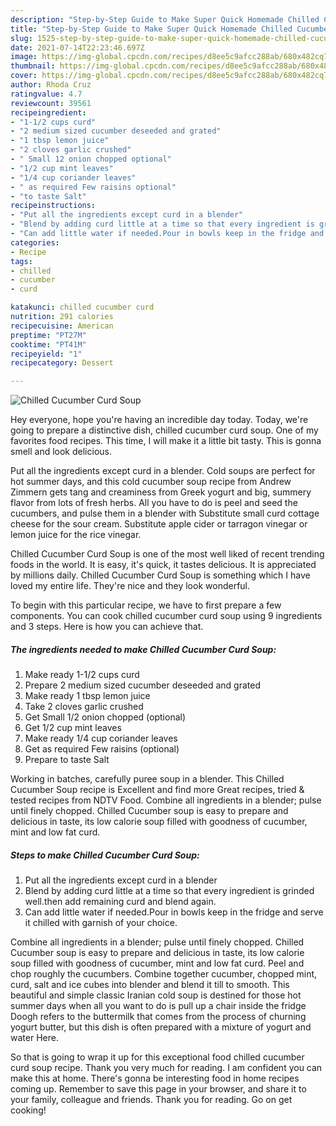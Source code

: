 ```yaml
---
description: "Step-by-Step Guide to Make Super Quick Homemade Chilled Cucumber Curd Soup"
title: "Step-by-Step Guide to Make Super Quick Homemade Chilled Cucumber Curd Soup"
slug: 1525-step-by-step-guide-to-make-super-quick-homemade-chilled-cucumber-curd-soup
date: 2021-07-14T22:23:46.697Z
image: https://img-global.cpcdn.com/recipes/d8ee5c9afcc288ab/680x482cq70/chilled-cucumber-curd-soup-recipe-main-photo.jpg
thumbnail: https://img-global.cpcdn.com/recipes/d8ee5c9afcc288ab/680x482cq70/chilled-cucumber-curd-soup-recipe-main-photo.jpg
cover: https://img-global.cpcdn.com/recipes/d8ee5c9afcc288ab/680x482cq70/chilled-cucumber-curd-soup-recipe-main-photo.jpg
author: Rhoda Cruz
ratingvalue: 4.7
reviewcount: 39561
recipeingredient:
- "1-1/2 cups curd"
- "2 medium sized cucumber deseeded and grated"
- "1 tbsp lemon juice"
- "2 cloves garlic crushed"
- " Small 12 onion chopped optional"
- "1/2 cup mint leaves"
- "1/4 cup coriander leaves"
- " as required Few raisins optional"
- "to taste Salt"
recipeinstructions:
- "Put all the ingredients except curd in a blender"
- "Blend by adding curd little at a time so that every ingredient is grinded well.then add remaining curd and blend again."
- "Can add little water if needed.Pour in bowls keep in the fridge and serve it chilled with garnish of your choice."
categories:
- Recipe
tags:
- chilled
- cucumber
- curd

katakunci: chilled cucumber curd 
nutrition: 291 calories
recipecuisine: American
preptime: "PT27M"
cooktime: "PT41M"
recipeyield: "1"
recipecategory: Dessert

---
```



![Chilled Cucumber Curd Soup](https://img-global.cpcdn.com/recipes/d8ee5c9afcc288ab/680x482cq70/chilled-cucumber-curd-soup-recipe-main-photo.jpg)

Hey everyone, hope you're having an incredible day today. Today, we're going to prepare a distinctive dish, chilled cucumber curd soup. One of my favorites food recipes. This time, I will make it a little bit tasty. This is gonna smell and look delicious.

Put all the ingredients except curd in a blender. Cold soups are perfect for hot summer days, and this cold cucumber soup recipe from Andrew Zimmern gets tang and creaminess from Greek yogurt and big, summery flavor from lots of fresh herbs. All you have to do is peel and seed the cucumbers, and pulse them in a blender with Substitute small curd cottage cheese for the sour cream. Substitute apple cider or tarragon vinegar or lemon juice for the rice vinegar.

Chilled Cucumber Curd Soup is one of the most well liked of recent trending foods in the world. It is easy, it's quick, it tastes delicious. It is appreciated by millions daily. Chilled Cucumber Curd Soup is something which I have loved my entire life. They're nice and they look wonderful.


To begin with this particular recipe, we have to first prepare a few components. You can cook chilled cucumber curd soup using 9 ingredients and 3 steps. Here is how you can achieve that.

<!--inarticleads1-->

##### The ingredients needed to make Chilled Cucumber Curd Soup:

1. Make ready 1-1/2 cups curd
1. Prepare 2 medium sized cucumber deseeded and grated
1. Make ready 1 tbsp lemon juice
1. Take 2 cloves garlic crushed
1. Get  Small 1/2 onion chopped (optional)
1. Get 1/2 cup mint leaves
1. Make ready 1/4 cup coriander leaves
1. Get  as required Few raisins (optional)
1. Prepare to taste Salt


Working in batches, carefully puree soup in a blender. This Chilled Cucumber Soup recipe is Excellent and find more Great recipes, tried &amp; tested recipes from NDTV Food. Combine all ingredients in a blender; pulse until finely chopped. Chilled Cucumber soup is easy to prepare and delicious in taste, its low calorie soup filled with goodness of cucumber, mint and low fat curd. 

<!--inarticleads2-->

##### Steps to make Chilled Cucumber Curd Soup:

1. Put all the ingredients except curd in a blender
1. Blend by adding curd little at a time so that every ingredient is grinded well.then add remaining curd and blend again.
1. Can add little water if needed.Pour in bowls keep in the fridge and serve it chilled with garnish of your choice.


Combine all ingredients in a blender; pulse until finely chopped. Chilled Cucumber soup is easy to prepare and delicious in taste, its low calorie soup filled with goodness of cucumber, mint and low fat curd. Peel and chop roughly the cucumbers. Combine together cucumber, chopped mint, curd, salt and ice cubes into blender and blend it till to smooth. This beautiful and simple classic Iranian cold soup is destined for those hot summer days when all you want to do is pull up a chair inside the fridge Doogh refers to the buttermilk that comes from the process of churning yogurt butter, but this dish is often prepared with a mixture of yogurt and water Here. 

So that is going to wrap it up for this exceptional food chilled cucumber curd soup recipe. Thank you very much for reading. I am confident you can make this at home. There's gonna be interesting food in home recipes coming up. Remember to save this page in your browser, and share it to your family, colleague and friends. Thank you for reading. Go on get cooking!
